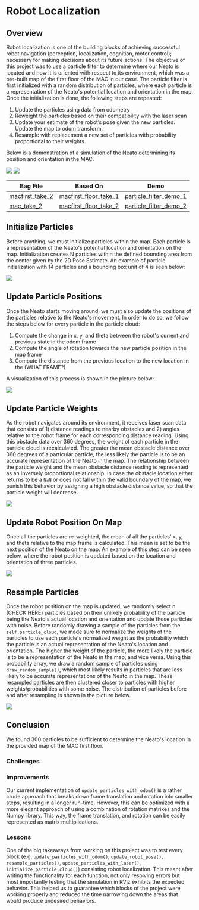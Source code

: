 # Robot Localization

## Overview
Robot localization is one of the building blocks of achieving successful robot navigation (perception, localization, cognition, motor control); necessary for making decisions about its future actions. The objective of this project was to use a particle filter to determine where our Neato is located and how it is oriented with respect to its environment, which was a pre-built map of the first floor of the MAC in our case. The particle filter is first initialized with a random distribution of particles, where each particle is a representation of the Neato's potential location and orientation in the map. Once the initialization is done, the following steps are repeated:

1. Update the particles using data from odometry
2. Reweight the particles based on their compatibility with the laser scan
3. Update your estimate of the robot’s pose given the new particles. Update the map to odom transform.
4. Resample with replacement a new set of particles with probability proportional to their weights.

Below is a demonstration of a simulation of the Neato determining its position and orientation in the MAC.

![](images/particle_filter_demo_1.gif)
![](images/particle_filter_demo_2.gif)

| Bag File | Based On | Demo |
| ------------- | ------------- | ----- |
| [macfirst_take_2](bags/macfirst_take_2) | [macfirst_floor_take_1](bags/macfirst_floor_take_1) | [particle_filter_demo_1](images/particle_filter_demo_1.gif)|
| [mac_take_2](bags/mac_take_2) | [macfirst_floor_take_2](bags/macfirst_floor_take_2) | [particle_filter_demo_2](images/particle_filter_demo_2.gif)|

## Initialize Particles

Before anything, we must initialize particles within the map. Each particle is a representation of the Neato's potential location and orientation on the map. Initialization creates N particles within the defined bounding area from the center given by the 2D Pose Estimate. An example of particle initialization with 14 particles and a bounding box unit of 4 is seen below:

![](images/particle_init.png)

## Update Particle Positions

Once the Neato starts moving around, we must also update the positions of the particles relative to the Neato's movement. In order to do so, we follow the steps below for every particle in the particle cloud:

1. Compute the change in x, y, and theta between the robot's current and previous state in the odom frame
2. Compute the angle of rotation towards the new particle position in the map frame
3. Compute the distance from the previous location to the new location in the (WHAT FRAME?)

A visualization of this process is shown in the picture below:

![](images/particle_update.png)

## Update Particle Weights

As the robot navigates around its environment, it receives laser scan data that consists of 1) distance readings to nearby obstacles and 2) angles relative to the robot frame for each corresponding distance reading. Using this obstacle data over 360 degrees, the weight of each particle in the particle cloud is recalculated. The greater the mean obstacle distance over 360 degrees of a particular particle, the less likely the particle is to be an accurate representation of the Neato in the map. The relationship between the particle weight and the mean obstacle distance reading is represented as an inversely proportional relationship. In case the obstacle location either returns to be a `NaN` or does not fall within the valid boundary of the map, we punish this behavior by assigning a high obstacle distance value, so that the particle weight will decrease. 

![](images/particle_weight_measure.png)

## Update Robot Position On Map

Once all the particles are re-weighted, the mean of all the particles' x, y, and theta relative to the map frame is calculated. This mean is set to be the next position of the Neato on the map. An example of this step can be seen below, where the robot position is updated based on the location and orientation of three particles.

![](images/robot_position.png)

## Resample Particles

Once the robot position on the map is updated, we randomly select n (CHECK HERE) particles based on their unlikely probability of the particle being the Neato's actual location and orientation and update those particles with noise. Before randomly drawing a sample of the particles from the `self.particle_cloud`, we made sure to normalize the weights of the particles to use each particle's normalized weight as the probability which the particle is an actual representation of the Neato's location and orientation. The higher the weight of the particle, the more likely the particle is to be a representation of the Neato in the map, and vice versa. Using this probability array, we draw a random sample of particles using `draw_random_sample()`, which most likely results in particles that are less likely to be accurate representations of the Neato in the map. These resampled particles are then clustered closer to particles with higher weights/probabilities with some noise. The distribution of particles before and after resampling is shown in the picture below.

![](images/resample_particle.png)

## Conclusion

We found 300 particles to be sufficient to determine the Neato's location in the provided map of the MAC first floor. 

### Challenges

### Improvements

Our current implementation of `update_particles_with_odom()` is a rather crude approach that breaks down frame translation and rotation into smaller steps, resulting in a longer run-time. However, this can be optimized with a more elegant approach of using a combination of rotation matrixes and the Numpy library. This way, the frame translation, and rotation can be easily represented as matrix multiplications. 

### Lessons

One of the big takeaways from working on this project was to test every block (e.g. `update_particles_with_odom()`, `update_robot_pose()`, `resample_particles()`, `update_particles_with_laser()`, `initialize_particle_cloud()`) consisting robot localization. This meant after writing the functionality for each function, not only resolving errors but most importantly testing that the simulation in RViz exhibits the expected behavior. This helped us to guarantee which blocks of the project were working properly and reduced the time narrowing down the areas that would produce undesired behaviors. 

